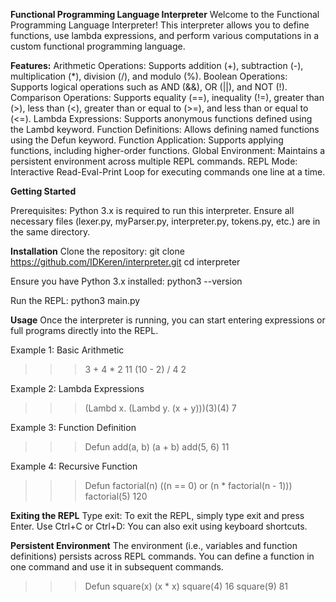 **Functional Programming Language Interpreter**
Welcome to the Functional Programming Language Interpreter! 
This interpreter allows you to define functions, use lambda expressions, and perform various computations in a custom functional programming language.

**Features:**
Arithmetic Operations: Supports addition (+), subtraction (-), multiplication (*), division (/), and modulo (%).
Boolean Operations: Supports logical operations such as AND (&&), OR (||), and NOT (!).
Comparison Operations: Supports equality (==), inequality (!=), greater than (>), less than (<), greater than or equal to (>=), and less than or equal to (<=).
Lambda Expressions: Supports anonymous functions defined using the Lambd keyword.
Function Definitions: Allows defining named functions using the Defun keyword.
Function Application: Supports applying functions, including higher-order functions.
Global Environment: Maintains a persistent environment across multiple REPL commands.
REPL Mode: Interactive Read-Eval-Print Loop for executing commands one line at a time.

**Getting Started**

Prerequisites:
Python 3.x is required to run this interpreter.
Ensure all necessary files (lexer.py, myParser.py, interpreter.py, tokens.py, etc.) are in the same directory.

**Installation**
Clone the repository:
git clone https://github.com/IDKeren/interpreter.git
cd interpreter

Ensure you have Python 3.x installed:
python3 --version

Run the REPL:
python3 main.py

**Usage**
Once the interpreter is running, you can start entering expressions or full programs directly into the REPL.

Example 1: Basic Arithmetic
>>> 3 + 4 * 2
11
>>> (10 - 2) / 4
2

Example 2: Lambda Expressions
>>> (Lambd x. (Lambd y. (x + y)))(3)(4)
7

Example 3: Function Definition
>>> Defun add(a, b) (a + b)
>>> add(5, 6)
11

Example 4: Recursive Function
>>> Defun factorial(n) ((n == 0) or (n * factorial(n - 1)))
>>> factorial(5)
120

**Exiting the REPL**
Type exit: To exit the REPL, simply type exit and press Enter.
Use Ctrl+C or Ctrl+D: You can also exit using keyboard shortcuts.

**Persistent Environment**
The environment (i.e., variables and function definitions) persists across REPL commands. 
You can define a function in one command and use it in subsequent commands.

>>> Defun square(x) (x * x)
>>> square(4)
16
>>> square(9)
81
